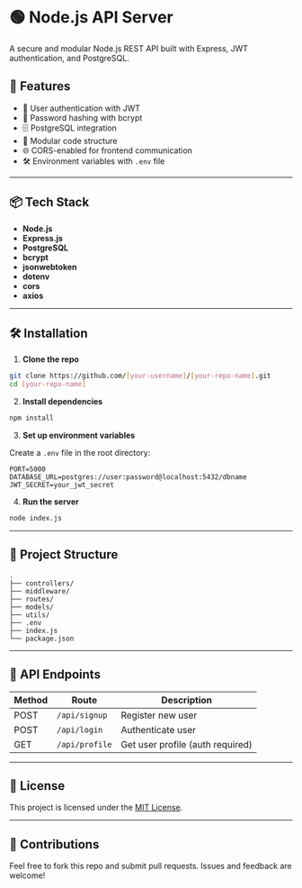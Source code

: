 # 🟢 Node.js API Server

A secure and modular Node.js REST API built with Express, JWT authentication, and PostgreSQL.

## 🚀 Features

- 🔐 User authentication with JWT
- 🔑 Password hashing with bcrypt
- 🗄️ PostgreSQL integration
- 🧪 Modular code structure
- 🌐 CORS-enabled for frontend communication
- 🛠️ Environment variables with `.env` file

---

## 📦 Tech Stack

- **Node.js**
- **Express.js**
- **PostgreSQL**
- **bcrypt**
- **jsonwebtoken**
- **dotenv**
- **cors**
- **axios**

---

## 🛠 Installation

1. **Clone the repo**

```bash
git clone https://github.com/[your-username]/[your-repo-name].git
cd [your-repo-name]
```

2. **Install dependencies**

```bash
npm install
```

3. **Set up environment variables**

Create a `.env` file in the root directory:

```env
PORT=5000
DATABASE_URL=postgres://user:password@localhost:5432/dbname
JWT_SECRET=your_jwt_secret
```

4. **Run the server**

```bash
node index.js
```

---

## 📁 Project Structure

```
.
├── controllers/
├── middleware/
├── routes/
├── models/
├── utils/
├── .env
├── index.js
└── package.json
```

---

## 🧪 API Endpoints

| Method | Route           | Description             |
|--------|------------------|-------------------------|
| POST   | `/api/signup`    | Register new user       |
| POST   | `/api/login`     | Authenticate user       |
| GET    | `/api/profile`   | Get user profile (auth required) |

---

## 🧾 License

This project is licensed under the [MIT License](LICENSE).

---

## 🙌 Contributions

Feel free to fork this repo and submit pull requests. Issues and feedback are welcome!